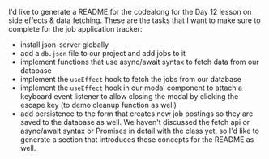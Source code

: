 I'd like to generate a README for the codealong for the Day 12 lesson on side effects & data fetching. These are the tasks that I want to make sure to complete for the job application tracker:
- install json-server globally
- add a `db.json` file to our project and add jobs to it
- implement functions that use async/await syntax to fetch data from our database
- implement the `useEffect` hook to fetch the jobs from our database
- implement the `useEffect` hook in our modal component to attach a keyboard event listener to allow closing the modal by clicking the escape key (to demo cleanup function as well)
- add persistence to the form that creates new job postings so they are saved to the database as well.
We haven't discussed the fetch api or async/await syntax or Promises in detail with the class yet, so I'd like to generate a section that introduces those concepts for the README as well.